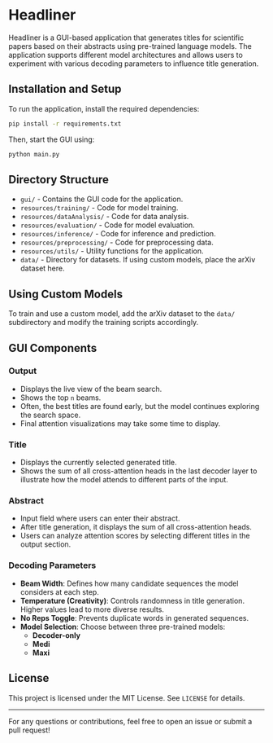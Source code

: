 # Headliner

Headliner is a GUI-based application that generates titles for scientific papers based on their abstracts using pre-trained language models. The application supports different model architectures and allows users to experiment with various decoding parameters to influence title generation.

## Installation and Setup

To run the application, install the required dependencies:

```bash
pip install -r requirements.txt
```

Then, start the GUI using:

```bash
python main.py
```

## Directory Structure

- `gui/` - Contains the GUI code for the application.
- `resources/training/` - Code for model training.
- `resources/dataAnalysis/` - Code for data analysis.
- `resources/evaluation/` - Code for model evaluation.
- `resources/inference/` - Code for inference and prediction.
- `resources/preprocessing/` - Code for preprocessing data.
- `resources/utils/` - Utility functions for the application.
- `data/` - Directory for datasets. If using custom models, place the arXiv dataset here.

## Using Custom Models

To train and use a custom model, add the arXiv dataset to the `data/` subdirectory and modify the training scripts accordingly.

## GUI Components

### Output

- Displays the live view of the beam search.
- Shows the top `n` beams.
- Often, the best titles are found early, but the model continues exploring the search space.
- Final attention visualizations may take some time to display.

### Title

- Displays the currently selected generated title.
- Shows the sum of all cross-attention heads in the last decoder layer to illustrate how the model attends to different parts of the input.

### Abstract

- Input field where users can enter their abstract.
- After title generation, it displays the sum of all cross-attention heads.
- Users can analyze attention scores by selecting different titles in the output section.

### Decoding Parameters

- **Beam Width**: Defines how many candidate sequences the model considers at each step.
- **Temperature (Creativity)**: Controls randomness in title generation. Higher values lead to more diverse results.
- **No Reps Toggle**: Prevents duplicate words in generated sequences.
- **Model Selection**: Choose between three pre-trained models:
  - **Decoder-only**
  - **Medi**
  - **Maxi**

## License

This project is licensed under the MIT License. See `LICENSE` for details.

---

For any questions or contributions, feel free to open an issue or submit a pull request!

